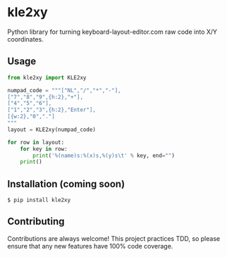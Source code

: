 # kle2xy

Python library for turning keyboard-layout-editor.com raw code into X/Y coordinates.

## Usage

```python
from kle2xy import KLE2xy

numpad_code = """["NL","/","*","-"],
["7","8","9",{h:2},"+"],
["4","5","6"],
["1","2","3",{h:2},"Enter"],
[{w:2},"0","."]
"""
layout = KLE2xy(numpad_code)

for row in layout:
    for key in row:
        print('%(name)s:%(x)s,%(y)s\t' % key, end="")
    print()
```

## Installation (coming soon)

```$ pip install kle2xy```

## Contributing

Contributions are always welcome! This project practices TDD, so please ensure
that any new features have 100% code coverage.

